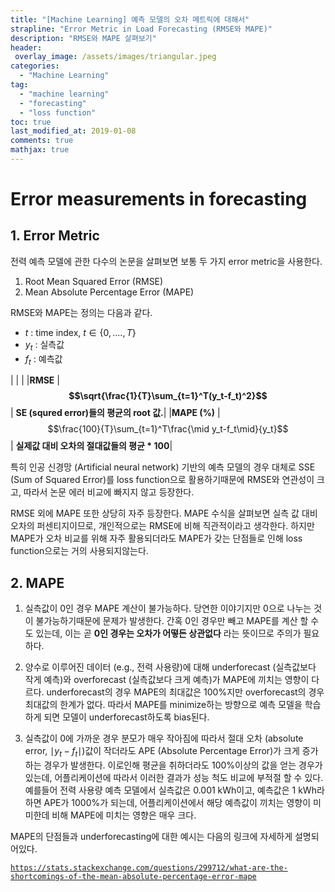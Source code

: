 ```yaml
---
title: "[Machine Learning] 예측 모델의 오차 메트릭에 대해서"
strapline: "Error Metric in Load Forecasting (RMSE와 MAPE)"
description: "RMSE와 MAPE 살펴보기"
header:
 overlay_image: /assets/images/triangular.jpeg
categories:
  - "Machine Learning"
tag:
  - "machine learning"
  - "forecasting"
  - "loss function"
toc: true
last_modified_at: 2019-01-08
comments: true
mathjax: true
---
```


# Error measurements in forecasting

## 1. Error Metric
전력 예측 모델에 관한 다수의 논문을 살펴보면 보통 두 가지 error metric을 사용한다.

1. Root Mean Squared Error (RMSE)
2. Mean Absolute Percentage Error (MAPE)

RMSE와 MAPE는 정의는 다음과 같다.
- $t$ : time index, $t\in\{0,....,T\}$
- $y_t$ : 실측값
- $f_t$ : 예측값

| | |
|**RMSE** |**$$\sqrt{\frac{1}{T}\sum_{t=1}^T(y_t-f_t)^2}$$** | **SE (squred error)들의 평균의 root 값.**|
|**MAPE (%)** | $$\frac{100}{T}\sum_{t=1}^T\frac{\mid y_t-f_t\mid}{y_t}$$| **실제값 대비 오차의 절대값들의 평균 * 100**|  

특히 인공 신경망 (Artificial neural network) 기반의 예측 모델의 경우 대체로 SSE (Sum of Squared Error)를 loss function으로 활용하기때문에 RMSE와 연관성이 크고, 따라서 논문 에러 비교에 빠지지 않고 등장한다.

RMSE 외에 MAPE 또한 상당히 자주 등장한다. MAPE 수식을 살펴보면 실측 값 대비 오차의 퍼센티지이므로, 개인적으로는 RMSE에 비해 직관적이라고 생각한다. 하지만 MAPE가 오차 비교를 위해 자주  활용되더라도 MAPE가 갖는 단점들로 인해 loss function으로는 거의 사용되지않는다.

## 2. MAPE
1. 실측값이 0인 경우 MAPE 계산이 불가능하다. 당연한 이야기지만 0으로 나누는 것이 불가능하기때문에 문제가 발생한다. 간혹 0인 경우만 빼고 MAPE를 계산 할 수도 있는데, 이는 곧 **0인 경우는 오차가 어떻든 상관없다** 라는 뜻이므로 주의가 필요하다.  

2. 양수로 이루어진 데이터 (e.g., 전력 사용량)에 대해 underforecast (실측값보다 작게 예측)와 overforecast (실측값보다 크게 예측)가 MAPE에 끼치는 영향이 다르다. underforecast의 경우 MAPE의 최대값은 $100\%$지만 overforecast의 경우 최대값의 한계가 없다. 따라서 MAPE를 minimize하는 방향으로 예측 모델을 학습하게 되면 모델이 underforecast하도록 bias된다.


3. 실측값이 0에 가까운 경우 분모가 매우 작아짐에 따라서 절대 오차 (absolute error, $\mid y_t-f_t\mid$)값이 작더라도 APE (Absolute Percentage Error)가 크게 증가하는 경우가 발생한다. 이로인해 평균을 취하더라도 $100\%$이상의 값을 얻는 경우가 있는데, 어플리케이션에 따라서 이러한 결과가 성능 척도 비교에 부적절 할 수 있다. 예를들어 전력 사용량 예측 모델에서 실측값은 0.001 kWh이고, 예측값은 1 kWh라 하면 APE가 $1000\%$가 되는데, 어플리케이션에서 해당 예측값이 끼치는 영향이 미미한데 비해 MAPE에 미치는 영향은 매우 크다.

MAPE의 단점들과 underforecasting에 대한 예시는 다음의 링크에 자세하게 설명되어있다.  

[`https://stats.stackexchange.com/questions/299712/what-are-the-shortcomings-of-the-mean-absolute-percentage-error-mape`](https://stats.stackexchange.com/questions/299712/what-are-the-shortcomings-of-the-mean-absolute-percentage-error-mape)
